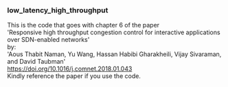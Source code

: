 ### low_latency_high_throughput

This is the code that goes with chapter 6 of the paper  
'Responsive high throughput congestion control for interactive applications over SDN-enabled networks'  
by:  
'Aous Thabit Naman, Yu Wang, Hassan Habibi Gharakheili, Vijay Sivaraman, and David Taubman'  
https://doi.org/10.1016/j.comnet.2018.01.043  
Kindly reference the paper if you use the code.  
